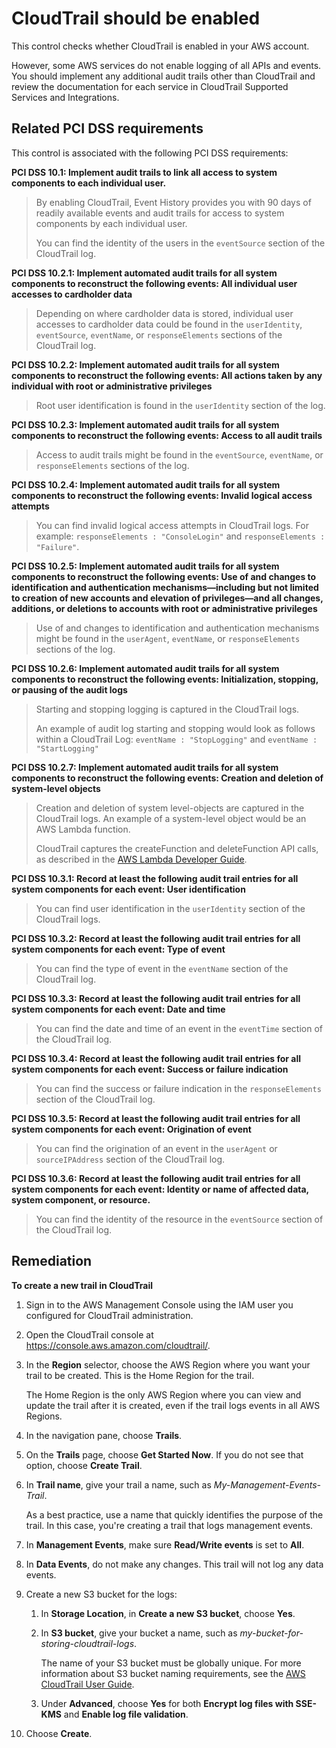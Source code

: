 # CloudTrail should be enabled

This control checks whether CloudTrail is enabled in your AWS account.

However, some AWS services do not enable logging of all APIs and events. You should implement any additional audit trails other than CloudTrail and review the documentation for each service in CloudTrail Supported Services and Integrations.

## Related PCI DSS requirements

This control is associated with the following PCI DSS requirements:

**PCI DSS 10.1: Implement audit trails to link all access to system components to each individual user.**

> By enabling CloudTrail, Event History provides you with 90 days of readily available events and audit trails for access to system components by each individual user.
>
> You can find the identity of the users in the `eventSource` section of the CloudTrail log.

**PCI DSS 10.2.1: Implement automated audit trails for all system components to reconstruct the following events: All individual user accesses to cardholder data**

> Depending on where cardholder data is stored, individual user accesses to cardholder data could be found in the `userIdentity`, `eventSource`, `eventName`, or `responseElements` sections of the CloudTrail log.

**PCI DSS 10.2.2: Implement automated audit trails for all system components to reconstruct the following events: All actions taken by any individual with root or administrative privileges**

> Root user identification is found in the `userIdentity` section of the log.

**PCI DSS 10.2.3: Implement automated audit trails for all system components to reconstruct the following events: Access to all audit trails**

> Access to audit trails might be found in the `eventSource`, `eventName`, or `responseElements` sections of the log.

**PCI DSS 10.2.4: Implement automated audit trails for all system components to reconstruct the following events: Invalid logical access attempts**

> You can find invalid logical access attempts in CloudTrail logs. For example: `responseElements : "ConsoleLogin"` and `responseElements : "Failure"`.

**PCI DSS 10.2.5: Implement automated audit trails for all system components to reconstruct the following events: Use of and changes to identification and authentication mechanisms—including but not limited to creation of new accounts and elevation of privileges—and all changes, additions, or deletions to accounts with root or administrative privileges**

> Use of and changes to identification and authentication mechanisms might be found in the `userAgent`, `eventName`, or `responseElements` sections of the log.

**PCI DSS 10.2.6: Implement automated audit trails for all system components to reconstruct the following events: Initialization, stopping, or pausing of the audit logs**

> Starting and stopping logging is captured in the CloudTrail logs.
>
> An example of audit log starting and stopping would look as follows within a CloudTrail Log: `eventName : "StopLogging"` and `eventName : "StartLogging"`

**PCI DSS 10.2.7: Implement automated audit trails for all system components to reconstruct the following events: Creation and deletion of system-level objects**

> Creation and deletion of system level-objects are captured in the CloudTrail logs. An example of a system-level object would be an AWS Lambda function.
>
> CloudTrail captures the createFunction and deleteFunction API calls, as described in the [AWS Lambda Developer Guide](https://docs.aws.amazon.com/lambda/latest/dg/logging-using-cloudtrail.html).

**PCI DSS 10.3.1: Record at least the following audit trail entries for all system components for each event: User identification**

> You can find user identification in the `userIdentity` section of the CloudTrail logs.

**PCI DSS 10.3.2: Record at least the following audit trail entries for all system components for each event: Type of event**

> You can find the type of event in the `eventName` section of the CloudTrail log.

**PCI DSS 10.3.3: Record at least the following audit trail entries for all system components for each event: Date and time**

> You can find the date and time of an event in the `eventTime` section of the CloudTrail log.

**PCI DSS 10.3.4: Record at least the following audit trail entries for all system components for each event: Success or failure indication**

> You can find the success or failure indication in the `responseElements` section of the CloudTrail log.

**PCI DSS 10.3.5: Record at least the following audit trail entries for all system components for each event: Origination of event**

> You can find the origination of an event in the `userAgent` or `sourceIPAddress` section of the CloudTrail log.

**PCI DSS 10.3.6: Record at least the following audit trail entries for all system components for each event: Identity or name of affected data, system component, or resource.**

> You can find the identity of the resource in the `eventSource` section of the CloudTrail log.

## Remediation

**To create a new trail in CloudTrail**

1. Sign in to the AWS Management Console using the IAM user you configured for CloudTrail administration.
2. Open the CloudTrail console at https://console.aws.amazon.com/cloudtrail/.
3. In the **Region** selector, choose the AWS Region where you want your trail to be created. This is the Home Region for the trail.

    The Home Region is the only AWS Region where you can view and update the trail after it is created, even if the trail logs events in all AWS Regions.

4. In the navigation pane, choose **Trails**.

5. On the **Trails** page, choose **Get Started Now**. If you do not see that option, choose **Create Trail**.

6. In **Trail name**, give your trail a name, such as _My-Management-Events-Trail_.

    As a best practice, use a name that quickly identifies the purpose of the trail. In this case, you're creating a trail that logs management events.

7. In **Management Events**, make sure **Read/Write events** is set to **All**.

8. In **Data Events**, do not make any changes. This trail will not log any data events.

9. Create a new S3 bucket for the logs:

    1. In **Storage Location**, in **Create a new S3 bucket**, choose **Yes**.

    2. In **S3 bucket**, give your bucket a name, such as _my-bucket-for-storing-cloudtrail-logs_.

        The name of your S3 bucket must be globally unique. For more information about S3 bucket naming requirements, see the [AWS CloudTrail User Guide](https://docs.aws.amazon.com/awscloudtrail/latest/userguide/cloudtrail-s3-bucket-naming-requirements.html).

    3. Under **Advanced**, choose **Yes** for both **Encrypt log files with SSE-KMS** and **Enable log file validation**.

10. Choose **Create**.
